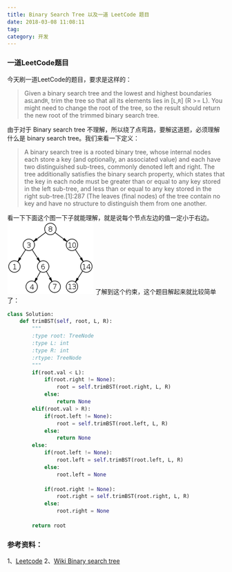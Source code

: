 ```yaml
---
title: Binary Search Tree 以及一道 LeetCode 题目
date: 2018-03-08 11:08:11
tag: 
category: 开发
---
```


### 一道LeetCode题目

今天刷一道LeetCode的题目，要求是这样的：
> Given a binary search tree and the lowest and highest boundaries as```L```and```R```, trim the tree so that all its elements lies in [```L```,```R```] (R >= L). You might need to change the root of the tree, so the result should return the new root of the trimmed binary search tree.

由于对于 Binary search tree 不理解，所以绕了点弯路，要解这道题，必须理解什么是 binary search tree。我们来看一下定义：
> A binary search tree is a rooted binary tree, whose internal nodes each store a key (and optionally, an associated value) and each have two distinguished sub-trees, commonly denoted left and right. The tree additionally satisfies the binary search property, which states that the key in each node must be greater than or equal to any key stored in the left sub-tree, and less than or equal to any key stored in the right sub-tree.[1]:287 (The leaves (final nodes) of the tree contain no key and have no structure to distinguish them from one another.

看一下下面这个图一下子就能理解，就是说每个节点左边的值一定小于右边。
![](./20180308-bst-leetcode/39469-20180308133853584-434040861.png)
了解到这个约束，这个题目解起来就比较简单了：

```python
class Solution:
    def trimBST(self, root, L, R):
        """
        :type root: TreeNode
        :type L: int
        :type R: int
        :rtype: TreeNode
        """
        if(root.val < L):
            if(root.right != None):
                root = self.trimBST(root.right, L, R)
            else:
                return None
        elif(root.val > R):
            if(root.left != None):
                root = self.trimBST(root.left, L, R)
            else:
                return None
        else:
            if(root.left != None):
                root.left = self.trimBST(root.left, L, R)
            else:
                root.left = None
                
            if(root.right != None):   
                root.right = self.trimBST(root.right, L, R)
            else:
                root.right = None
                
        return root
```

### 参考资料：
1、[Leetcode](https://leetcode.com/problems/trim-a-binary-search-tree/)
2、[Wiki Binary search tree](https://en.wikipedia.org/wiki/Binary_search_tree)












